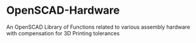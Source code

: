 # OpenSCAD-Hardware
An OpenSCAD Library of Functions related to various assembly hardware with compensation for 3D Printing tolerances
